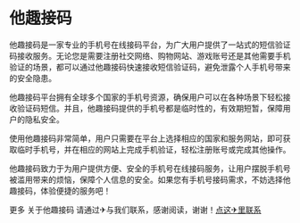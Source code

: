 # 他趣接码

他趣接码是一家专业的手机号在线接码平台，为广大用户提供了一站式的短信验证码接收服务。无论您是需要注册社交网络、购物网站、游戏账号还是其他需要手机验证的场景，都可以通过他趣接码快速接收短信验证码，避免泄露个人手机号带来的安全隐患。

他趣接码平台拥有全球多个国家的手机号资源，确保用户可以在各种场景下轻松接收验证码短信。并且，他趣接码提供的手机号都是临时性的，有效期短暂，保障用户的隐私安全。

使用他趣接码非常简单，用户只需要在平台上选择相应的国家和服务网站，即可获取临时手机号，并在相应的网站上完成手机验证，轻松注册账号或完成其他操作。

他趣接码致力于为用户提供方便、安全的手机号在线接码服务，让用户摆脱手机号被滥用带来的烦恼，保障个人信息的安全。如果您有手机号接码需求，不妨选择他趣接码，体验便捷的服务吧！

更多 关于他趣接码 请通过✈与我们联系，感谢阅读，谢谢！[点这✈里联系](https://add.k02.cc)